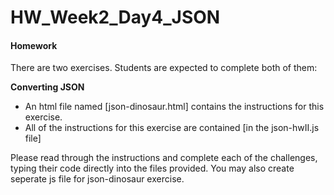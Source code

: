 # HW_Week2_Day4_JSON

#### Homework

There are two exercises. Students are expected to complete both of them:

**Converting JSON**
- An html file named [json-dinosaur.html] contains the instructions for this exercise.
- All of the instructions for this exercise are contained [in the json-hwII.js file]

Please read through the instructions and complete each of the challenges, typing their code directly into the files provided. You may also create seperate js file for json-dinosaur exercise.
